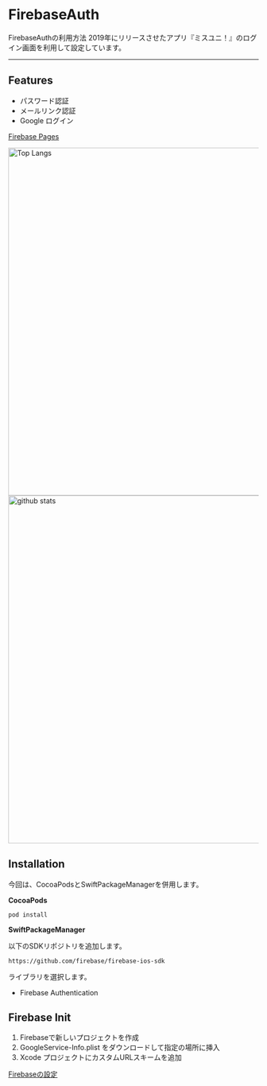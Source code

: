 # FirebaseAuth

FirebaseAuthの利用方法
2019年にリリースさせたアプリ『ミスユニ！』のログイン画面を利用して設定しています。

---

## Features

- パスワード認証
- メールリンク認証
- Google ログイン

[Firebase Pages](https://firebase.google.com/docs/auth/ios/password-auth?authuser=0)


<p align="left"> 
  <img alt="Top Langs" height="700px" src="https://user-images.githubusercontent.com/59042491/150689099-3e2bd44e-63ab-4b63-b3f6-005f274df5ba.png" />
  <img alt="github stats" height="700px" src="https://user-images.githubusercontent.com/59042491/150689111-2811f3b4-9ae1-4831-90dd-2cf492fcbfa2.png" />
</p>

## Installation
今回は、CocoaPodsとSwiftPackageManagerを併用します。

**CocoaPods**

```
pod install
```
**SwiftPackageManager**

以下のSDKリポジトリを追加します。
```
https://github.com/firebase/firebase-ios-sdk
```
ライブラリを選択します。
- Firebase Authentication 

## Firebase Init

1. Firebaseで新しいプロジェクトを作成
2. GoogleService-Info.plist をダウンロードして指定の場所に挿入
3. Xcode プロジェクトにカスタムURLスキームを追加

[Firebaseの設定](https://firebase.google.com/docs/auth/ios/google-signin?authuser=0#2_implement_google_sign-in)



